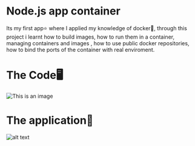 # Node.js app container
Its my first app⭐ where I applied my knowledge of docker🐋, 
through this project i learnt how to build images, how to run them in a container, managing containers and images , how to use public docker repositories, how to bind the ports of the container with real enviroment.

# The Code🖥️

![This is an image](https://ibb.co/MMTJynj)

# The application💫

![alt text](https://ibb.co/4YcHQN1)
